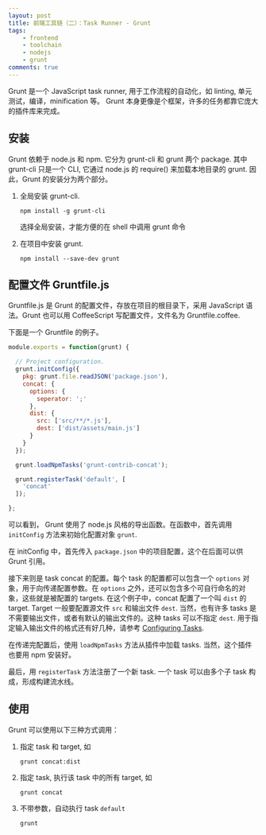 ```yaml
---
layout: post
title: 前端工具链（二）：Task Runner - Grunt
tags:
    - frontend
    - toolchain
    - nodejs
    - grunt
comments: true
---
```


Grunt 是一个 JavaScript task runner, 用于工作流程的自动化，如 linting, 单元测试，编译，minification 等。 Grunt 本身更像是个框架，许多的任务都靠它庞大的插件库来完成。

## 安装

Grunt 依赖于 node.js 和 npm. 它分为 grunt-cli 和 grunt 两个 package. 其中 grunt-cli 只是一个 CLI, 它通过 node.js 的 require() 来加载本地目录的 grunt. 因此，Grunt 的安装分为两个部分。

1. 全局安装 grunt-cli.

    ```
    npm install -g grunt-cli
    ```

    选择全局安装，才能方便的在 shell 中调用 grunt 命令

2. 在项目中安装 grunt.

    ```
    npm install --save-dev grunt
    ```

## 配置文件 Gruntfile.js

Gruntfile.js 是 Grunt 的配置文件，存放在项目的根目录下，采用 JavaScript 语法。Grunt 也可以用 CoffeeScript 写配置文件，文件名为 Gruntfile.coffee.

下面是一个 Gruntfile 的例子。

```javascript
module.exports = function(grunt) {

  // Project configuration.
  grunt.initConfig({
    pkg: grunt.file.readJSON('package.json'),
    concat: {
      options: {
        seperator: ';'
      },
      dist: {
        src: ['src/**/*.js'],
        dest: ['dist/assets/main.js']
      }
    }
  });

  grunt.loadNpmTasks('grunt-contrib-concat');

  grunt.registerTask('default', [
    'concat'
  ]);

};
```

可以看到， Grunt 使用了 node.js 风格的导出函数。在函数中，首先调用 `initConfig` 方法来初始化配置对象 `grunt`. 

在 initConfig 中，首先传入 `package.json` 中的项目配置，这个在后面可以供 Grunt 引用。

接下来则是 task concat 的配置。每个 task 的配置都可以包含一个 `options` 对象，用于向传递配置参数。在 `options` 之外，还可以包含多个可自行命名的对象，这些就是被配置的 targets. 在这个例子中，concat 配置了一个叫 `dist` 的 target. Target 一般要配置源文件 `src` 和输出文件 `dest`. 当然，也有许多 tasks 是不需要输出文件，或者有默认的输出文件的。这种 tasks 可以不指定 `dest`. 用于指定输入输出文件的格式还有好几种，请参考 [Configuring Tasks][grunt-configuring-tasks].

在传递完配置后，使用 `loadNpmTasks` 方法从插件中加载 tasks. 当然，这个插件也要用 npm 安装好。

最后，用 `registerTask` 方法注册了一个新 task. 一个 task 可以由多个子 task 构成，形成构建流水线。

## 使用

Grunt 可以使用以下三种方式调用：

1. 指定 task 和 target, 如

    ```
    grunt concat:dist
    ```

2. 指定 task, 执行该 task 中的所有 target, 如

    ```
    grunt concat
    ```

3. 不带参数，自动执行 task `default`

    ```
    grunt
    ```

[grunt-configuring-tasks]: http://gruntjs.com/configuring-tasks "Configuring tasks - Grunt: The JavaScript Task Runner"
